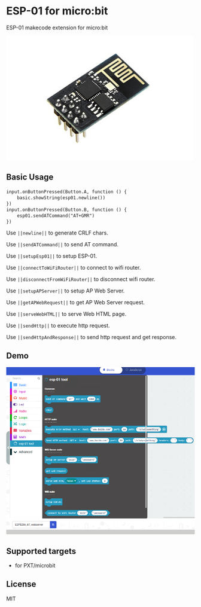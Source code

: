 # ESP-01 for micro:bit

ESP-01 makecode extension for micro:bit

![Alt text](https://github.com/51bit/esp01/raw/master/icon.png?raw=true "ESP-01")

## Basic Usage

```blocks
input.onButtonPressed(Button.A, function () {
    basic.showString(esp01.newline())
})
input.onButtonPressed(Button.B, function () {
    esp01.sendATCommand("AT+GMR")
})
```
Use ``||newline||`` to generate CRLF chars.

Use ``||sendATCommand||`` to send AT command.

Use ``||setupEsp01||`` to setup ESP-01.

Use ``||connectToWiFiRouter||`` to connect to wifi router.

Use ``||disconnectFromWiFiRouter||`` to disconnect wifi router.

Use ``||setupAPServer||`` to setup AP Web Server.

Use ``||getAPWebRequest||`` to get AP Web Server request.

Use ``||serveWebHTML||`` to serve Web HTML page.

Use ``||sendHttp||`` to execute http request.

Use ``||sendHttpAndResponse||`` to send http request and get response.

## Demo

![Alt text](https://github.com/51bit/esp01/raw/master/esp01.png?raw=true "ESP-01 makecode program screenshot")

## Supported targets

* for PXT/microbit

## License

MIT
